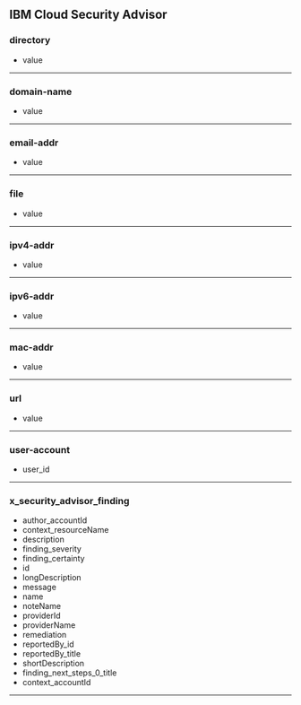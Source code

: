 ## IBM Cloud Security Advisor
### directory
- value

___
### domain-name
- value

___
### email-addr
- value

___
### file
- value

___
### ipv4-addr
- value

___
### ipv6-addr
- value

___
### mac-addr
- value

___
### url
- value

___
### user-account
- user_id

___
### x_security_advisor_finding
- author_accountId
- context_resourceName
- description
- finding_severity
- finding_certainty
- id
- longDescription
- message
- name
- noteName
- providerId
- providerName
- remediation
- reportedBy_id
- reportedBy_title
- shortDescription
- finding_next_steps_0_title
- context_accountId

___
